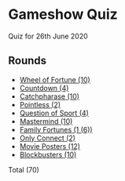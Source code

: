 # Gameshow Quiz

Quiz for 26th June 2020

## Rounds

- [Wheel of Fortune (10)](wheel_of_fortune/)
- [Countdown (4)](countdown/)
- [Catchpharase (10)](catchphrase/)
- [Pointless (2)](pointless/)
- [Question of Sport (4)](question_of_sport/)
- [Mastermind (10)](mastermind/)
- [Family Fortunes (1 (6))](family_fortunes/)
- [Only Connect (2)](only_connect/)
- [Movie Posters (12)](movie_posters/)
- [Blockbusters (10)](blockbusters/)

Total (70)
